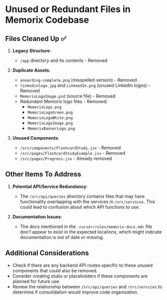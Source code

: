 # Unused or Redundant Files in Memorix Codebase

## Files Cleaned Up ✅

1. **Legacy Structure**:
   - `/app` directory and its contents - Removed
   
2. **Duplicate Assets**:
   - `onoarding-complete.png` (misspelled version) - Removed
   - `linkedinlogo.jpg` and `LinkeedIn.png` (unused LinkedIn logos) - Removed
   - `MemorixLogoImage.psd` (source file) - Removed
   - Redundant Memorix logo files - Removed:
     - `MemorixLogo.png`
     - `MemorixLogoGreen.png`
     - `MemorixLogoWhite.png`
     - `MemorixLogoImage.png`
     - `MemorixBannerLogo.png`

3. **Unused Components**:
   - `/src/components/FlashcardStudy.jsx` - Removed
   - `/src/pages/FlashcardStudyExample.jsx` - Removed
   - `/src/pages/Progress.jsx` - Already removed

## Other Items To Address

1. **Potential API/Service Redundancy**:
   - The `/src/api/queries` directory contains files that may have functionality overlapping with the services in `/src/services`. This could lead to confusion about which API functions to use.

2. **Documentation Issues**:
   - The docs mentioned in the `.cursor/rules/memorix-docs.mdc` file don't appear to exist in the expected locations, which might indicate documentation is out of date or missing.

## Additional Considerations
- Check if there are any backend API routes specific to these unused components that could also be removed.
- Consider creating stubs or placeholders if these components are planned for future use.
- Review the relationship between `/src/api/queries` and `/src/services` to determine if consolidation would improve code organization. 